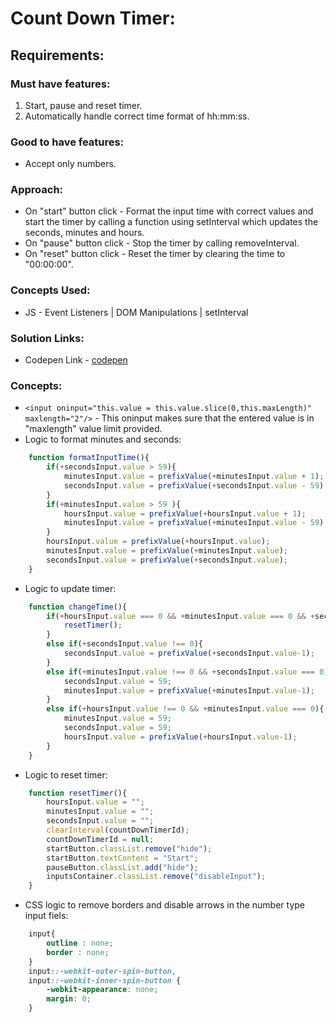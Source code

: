 # Count Down Timer:

## Requirements:

### Must have features:
1. Start, pause and reset timer.
2. Automatically handle correct time format of hh:mm:ss. 

### Good to have features:
- Accept only numbers.

### Approach:
- On "start" button click - Format the input time with correct values and start the timer by calling a function using setInterval which updates the seconds, minutes and hours.
- On "pause" button click - Stop the timer by calling removeInterval.
- On "reset" button click - Reset the timer by clearing the time to "00:00:00".

### Concepts Used:
- JS - Event Listeners | DOM Manipulations | setInterval

### Solution Links:
- Codepen Link - [codepen](https://codepen.io/dsantoshkumarit/pen/wvLyEGB)

### Concepts:
- `<input oninput="this.value = this.value.slice(0,this.maxLength)" maxlength="2"/>` - This oninput makes sure that the entered value is in "maxlength" value limit provided.
- Logic to format minutes and seconds:
```js
    function formatInputTime(){
        if(+secondsInput.value > 59){
            minutesInput.value = prefixValue(+minutesInput.value + 1);
            secondsInput.value = prefixValue(+secondsInput.value - 59);
        }
        if(+minutesInput.value > 59 ){
            hoursInput.value = prefixValue(+hoursInput.value + 1);
            minutesInput.value = prefixValue(+minutesInput.value - 59);
        }
        hoursInput.value = prefixValue(+hoursInput.value);
        minutesInput.value = prefixValue(+minutesInput.value);
        secondsInput.value = prefixValue(+secondsInput.value);
    }
```
- Logic to update timer:
```js
    function changeTime(){
        if(+hoursInput.value === 0 && +minutesInput.value === 0 && +secondsInput.value === 0){
            resetTimer();
        }
        else if(+secondsInput.value !== 0){
            secondsInput.value = prefixValue(+secondsInput.value-1);
        }
        else if(+minutesInput.value !== 0 && +secondsInput.value === 0){
            secondsInput.value = 59;
            minutesInput.value = prefixValue(+minutesInput.value-1);
        }
        else if(+hoursInput.value !== 0 && +minutesInput.value === 0){
            minutesInput.value = 59;
            secondsInput.value = 59;
            hoursInput.value = prefixValue(+hoursInput.value-1);
        }
    }
```

- Logic to reset timer:
```js
    function resetTimer(){
        hoursInput.value = "";
        minutesInput.value = "";
        secondsInput.value = "";
        clearInterval(countDownTimerId);
        countDownTimerId = null;
        startButton.classList.remove("hide");
        startButton.textContent = "Start";
        pauseButton.classList.add("hide");
        inputsContainer.classList.remove("disableInput");
    }
```

- CSS logic to remove borders and disable arrows in the number type input fiels:
```css
    input{
        outline : none;
        border : none;
    }
    input::-webkit-outer-spin-button,
    input::-webkit-inner-spin-button {
        -webkit-appearance: none;
        margin: 0;
    }
```